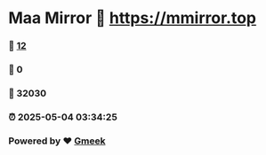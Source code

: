 # Maa Mirror :link: https://mmirror.top 
### :page_facing_up: [12](https://mmirror.top/tag.html) 
### :speech_balloon: 0 
### :hibiscus: 32030 
### :alarm_clock: 2025-05-04 03:34:25 
### Powered by :heart: [Gmeek](https://github.com/Meekdai/Gmeek)
